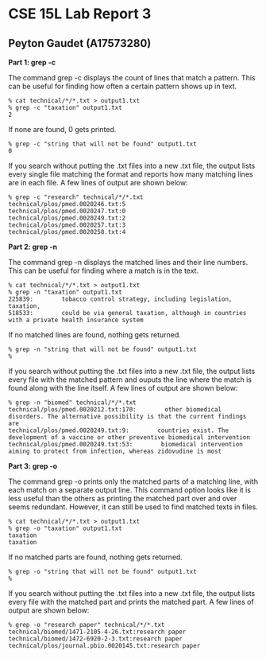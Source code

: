 # CSE 15L Lab Report 3
## Peyton Gaudet (A17573280)

**Part 1: grep -c**

The command grep -c displays the count of lines that match a pattern. This can be useful for finding how often a certain pattern shows up in text.
``` 
% cat technical/*/*.txt > output1.txt
% grep -c "taxation" output1.txt
2
```
If none are found, 0 gets printed.
```
% grep -c "string that will not be found" output1.txt
0
```
If you search without putting the .txt files into a new .txt file, the output lists every single file matching the format and reports how many matching lines are in each file. A few lines of output are shown below:
```
% grep -c "research" technical/*/*.txt
technical/plos/pmed.0020246.txt:5
technical/plos/pmed.0020247.txt:0
technical/plos/pmed.0020249.txt:2
technical/plos/pmed.0020257.txt:3
technical/plos/pmed.0020258.txt:4
```

**Part 2: grep -n**

The command grep -n displays the matched lines and their line numbers. This can be useful for finding where a match is in the text.

```
% cat technical/*/*.txt > output1.txt
% grep -n "taxation" output1.txt 
225839:        tobacco control strategy, including legislation, taxation,
518533:        could be via general taxation, although in countries with a private health insurance system
```

If no matched lines are found, nothing gets returned.
```
% grep -n "string that will not be found" output1.txt
%
```


If you search without putting the .txt files into a new .txt file, the output lists every file with the matched pattern and ouputs the line where the match is found along with the line itself. A few lines of output are shown below:
```
% grep -n "biomed" technical/*/*.txt
technical/plos/pmed.0020212.txt:170:        other biomedical disorders. The alternative possibility is that the current findings are
technical/plos/pmed.0020249.txt:9:        countries exist. The development of a vaccine or other preventive biomedical intervention
technical/plos/pmed.0020249.txt:53:        biomedical intervention aiming to protect from infection, whereas zidovudine is most
```

**Part 3: grep -o**

The command grep -o prints only the matched parts of a matching line,
with each match on a separate output line. This command option looks like it is less useful than the others as printing the matched part over and over seems redundant. However, it can still be used to find matched texts in files.
```
% cat technical/*/*.txt > output1.txt
% grep -o "taxation" output1.txt
taxation
taxation
```

If no matched parts are found, nothing gets returned.
```
% grep -o "string that will not be found" output1.txt
%
```

If you search without putting the .txt files into a new .txt file, the output lists every file with the matched part and prints the matched part. A few lines of output are shown below:
```
% grep -o "research paper" technical/*/*.txt
technical/biomed/1471-2105-4-26.txt:research paper
technical/biomed/1472-6920-2-3.txt:research paper
technical/plos/journal.pbio.0020145.txt:research paper
```
